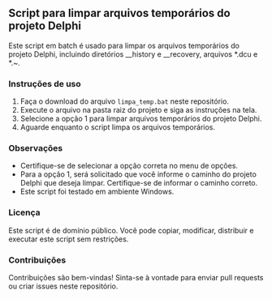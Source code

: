 ## Script para limpar arquivos temporários do projeto Delphi

Este script em batch é usado para limpar os arquivos temporários do projeto Delphi, incluindo diretórios __history e __recovery, arquivos *.dcu e *.~.

### Instruções de uso

1. Faça o download do arquivo `limpa_temp.bat` neste repositório.
2. Execute o arquivo na pasta raiz do projeto e siga as instruções na tela.
3. Selecione a opção 1 para limpar arquivos temporários do projeto Delphi.
4. Aguarde enquanto o script limpa os arquivos temporários.

### Observações

- Certifique-se de selecionar a opção correta no menu de opções.
- Para a opção 1, será solicitado que você informe o caminho do projeto Delphi que deseja limpar. Certifique-se de informar o caminho correto.
- Este script foi testado em ambiente Windows.

### Licença

Este script é de domínio público. Você pode copiar, modificar, distribuir e executar este script sem restrições.

### Contribuições

Contribuições são bem-vindas! Sinta-se à vontade para enviar pull requests ou criar issues neste repositório.
